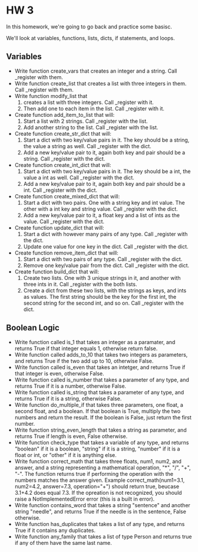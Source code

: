 # HW 3
In this homework, we're going to go back and practice some basisc.

We'll look at variables, functions, lists, dicts, if statements, and loops.

## Variables
- Write function create_vars that creates an integer and a string. Call _register with them.
- Write function create_list that creates a list with three integers in them. Call _register with them.
- Write function modify_list that
    1. creates a list with three integers. Call _register with it.
    2. Then add one to each item in the list. Call _register with it.
- Create function add_item_to_list that will:
    1. Start a list with 2 strings. Call _register with the list.
    2. Add another string to the list. Call _register with the list.
- Create function create_str_dict that will:
    1. Start a dict with two key/value pairs in it. The key should be a string, the value a string as well. Call _register with the dict.
    2. Add a new key/value pair to it, again both key and pair should be a string. Call _register with the dict.
- Create function create_int_dict that will:
    1. Start a dict with two key/value pairs in it. The key should be a int, the value a int as well. Call _register with the dict.
    2. Add a new key/value pair to it, again both key and pair should be a int. Call _register with the dict.
- Create function create_mixed_dict that will:
    1. Start a dict with two pairs. One with a string key and int value. The other with a int key and string value. Call _register with the dict.
    2. Add a new key/value pair to it, a float key and a list of ints as the value. Call _register with the dict.
- Create function update_dict that will:
    1. Start a dict with however many pairs of any type. Call _register with the dict.
    2. Update one value for one key in the dict. Call _register with the dict.
- Create function remove_item_dict that will:
    1. Start a dict with two pairs of any type. Call _register with the dict.
    2. Remove one key/value pair from the dict. Call _register with the dict.
- Create function build_dict that will:
    1. Create two lists. One with 3 unique strings in it, and another with three ints in it. Call _register with the both lists.
    2. Create a dict from these two lists, with the strings as keys, and ints as values. The first string should be the key for the first int, the second string for the second int, and so on. Call _register with the dict.
## Boolean Logic
- Write function called is_1 that takes an integer as a paramater, and returns True if that integer equals 1, otherwise return false.
- Write function called adds_to_10 that takes two integers as parameters, and returns True if the two add up to 10, otherwise False.
- Write function called is_even that takes an intetger, and returns True if that integer is even, otherwise False.
- Write function called is_number that takes a parameter of any type, and returns True if it is a number, otherwise False.
- Write function called is_string that takes a parameter of any type, and returns True if it is a string, otherwise False.
- Write function do_multiple_if that takes three parameters, one float, a second float, and a boolean. If that boolean is True, multiply the two numbers and return the result. If the boolean is False, just return the first number.
- Write function string_even_length that takes a string as parameter, and returns True if length is even, False otherwise.
- Write function check_type that takes a variable of any type, and returns "boolean" if it is a boolean, "string" if it is a string, "number" if it is a float or int, or "other" if it is anything else.
- Write function correct_math that takes three floats, num1, num2, and answer, and a string representing a mathematical operation, "*", "/", "+", "-". The function returns true if performing the operation with the numbers matches the answer given. Example correct_math(num1=3.1, num2=4.2, answer=7.3, operation="+") should return true, beucase 3.1+4.2 does equal 7.3. If the opreation is not recognized, you should raise a NotImplementedError error (this is a built in error).
- Write function contains_word that takes a string "sentence" and another string "needle", and returns True if the needle is in the sentence, False otherwise.
- Write function has_duplicates that takes a list of any type, and returns True if it contains any duplicates.
- Write function any_family that takes a list of type Person and returns true if any of them have the same last name.